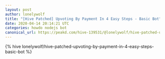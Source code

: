 ```yaml
---
layout: post
author: lonelywolf
title: "[Hive Patched] Upvoting By Payment In 4 Easy Steps - Basic Bot"
date: 2020-04-14 20:14:21 UTC
categories: howdo nodejs bot
canonical_url: https://peakd.com/hive-139531/@lonelywolf/hive-patched-upvoting-by-payment-in-4-easy-steps-basic-bot
---
```

{% hive lonelywolf/hive-patched-upvoting-by-payment-in-4-easy-steps-basic-bot %}
